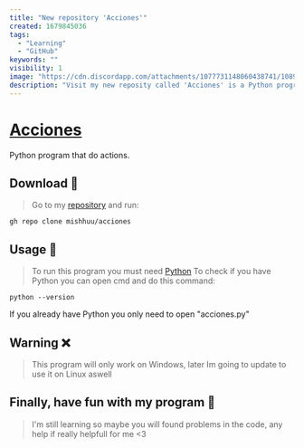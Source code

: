 ```yaml
---
title: "New repository 'Acciones'"
created: 1679845036
tags:
  - "Learning"
  - "GitHub"
keywords: ""
visibility: 1
image: "https://cdn.discordapp.com/attachments/1077731148060438741/1089631550674587698/dw5pF4d.png"
description: "Visit my new reposity called 'Acciones' is a Python program that do actions."
---
```


# [Acciones](https://github.com/mishhuu/acciones)

Python program that do actions.

## Download 🌸

> Go to my [repository](https://github.com/mishhuu/acciones) and run:

```
gh repo clone mishhuu/acciones
```

## Usage 🌸

> To run this program you must need [Python](https://www.python.org/downloads/)
> To check if you have Python you can open cmd and do this command:

```
python --version
```

If you already have Python you only need to open "acciones.py"

## Warning ❌

> This program will only work on Windows, later Im going to update to use it on Linux aswell

## Finally, have fun with my program 🌸

> I'm still learning so maybe you will found problems in the code, any help if really helpfull for me <3

